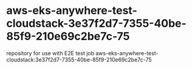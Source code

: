 # aws-eks-anywhere-test-cloudstack-3e37f2d7-7355-40be-85f9-210e69c2be7c-75
repository for use with E2E test job aws-eks-anywhere-test-cloudstack:3e37f2d7-7355-40be-85f9-210e69c2be7c-75
